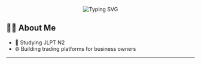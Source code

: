 <!-- Typing animation -->
<p align="center">
  <img 
    src="https://readme-typing-svg.demolab.com?font=FUbuntu+Mono&size=38&pause=100&color=F78C6B&center=true&vCenter=true&width=440&lines=Hi+I'm+MUNKUU!;Full-Stack+Developer;JLPT+N2+Certified;Deploying+for+Japan"
    alt="Typing SVG"
  />
</p>

## 👨‍💻 About Me

- 🌱 Studying JLPT N2 
- 🌐 Building trading platforms for business owners
---

